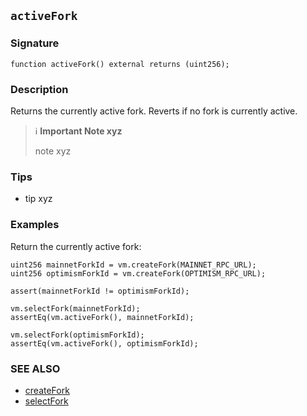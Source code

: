 ## `activeFork`

### Signature

```solidity
function activeFork() external returns (uint256);
```

### Description

Returns the currently active fork. Reverts if no fork is currently active.

> ℹ️ **Important Note xyz**
>
> note xyz

### Tips

- tip xyz

### Examples

Return the currently active fork:

```solidity
uint256 mainnetForkId = vm.createFork(MAINNET_RPC_URL);
uint256 optimismForkId = vm.createFork(OPTIMISM_RPC_URL);

assert(mainnetForkId != optimismForkId);

vm.selectFork(mainnetForkId);
assertEq(vm.activeFork(), mainnetForkId);

vm.selectFork(optimismForkId);
assertEq(vm.activeFork(), optimismForkId);
```

### SEE ALSO

- [createFork](./create-fork.md)
- [selectFork](./select-fork.md)
